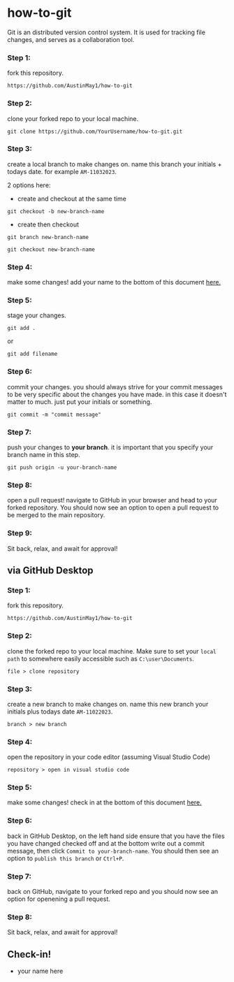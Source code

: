 # how-to-git

Git is an distributed version control system. It is used for tracking file changes, and serves as a collaboration tool.

### Step 1:

fork this repository.

`https://github.com/AustinMay1/how-to-git`

### Step 2:

clone your forked repo to your local machine.

`git clone https://github.com/YourUsername/how-to-git.git`

### Step 3:

create a local branch to make changes on. name this branch your initials + todays date. for example `AM-11032023`.

2 options here:
+ create and checkout at the same time
    
`git checkout -b new-branch-name`

+ create then checkout

`git branch new-branch-name`

`git checkout new-branch-name`

### Step 4:

make some changes! add your name to the bottom of this document [here.](#check-in)

### Step 5:

stage your changes.

`git add .`

or

`git add filename`

### Step 6:

commit your changes. you should always strive for your commit messages to be very specific about the changes you have made. in this case it doesn't matter to much. just put your initials or something.

`git commit -m "commit message"`

### Step 7:

push your changes to **your branch**. it is important that you specify your branch name in this step.

`git push origin -u your-branch-name`

### Step 8:

open a pull request! navigate to GitHub in your browser and head to your forked repository. You should now see an option to open a pull request to be merged to the main repository.

### Step 9:

Sit back, relax, and await for approval!

## via GitHub Desktop

### Step 1:

fork this repository.

`https://github.com/AustinMay1/how-to-git`

### Step 2:

clone the forked repo to your local machine. Make sure to set your `local path` to somewhere easily accessible such as `C:\user\Documents`.

`file > clone repository`

### Step 3:

create a new branch to make changes on. name this new branch your initials plus todays date `AM-11022023`.

`branch > new branch`

### Step 4:

open the repository in your code editor (assuming Visual Studio Code)

`repository > open in visual studio code`

### Step 5:

make some changes! check in at the bottom of this document [here.](#check-in)

### Step 6:

back in GitHub Desktop, on the left hand side ensure that you have the files you have changed checked off and at the bottom write out a commit message, then click `Commit to your-branch-name`. You should then see an option to `publish this branch` or `Ctrl+P`.

### Step 7:

back on GitHub, navigate to your forked repo and you should now see an option for openening a pull request. 

### Step 8:

Sit back, relax, and await for approval!

## Check-in!

+ your name here
